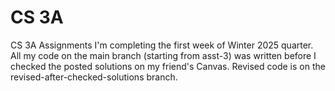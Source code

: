 # CS 3A

CS 3A Assignments I'm completing the first week of Winter 2025 quarter. All my code on the main branch (starting from asst-3) was written before I checked the posted solutions on my friend's Canvas. Revised code is on the revised-after-checked-solutions branch.
